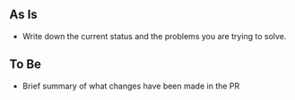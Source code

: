 ## As Is 

- Write down the current status and the problems you are trying to solve.

## To Be

- Brief summary of what changes have been made in the PR

